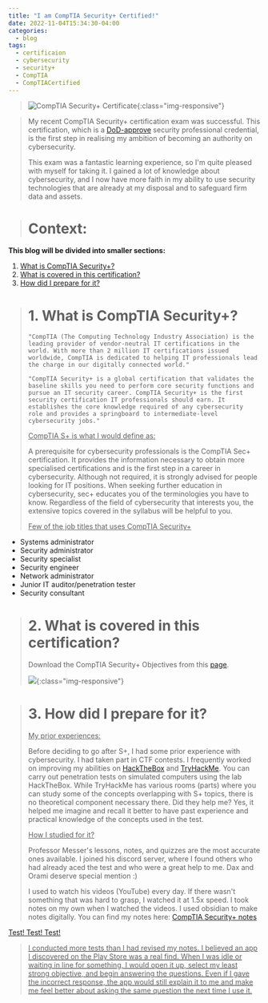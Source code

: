 ```yaml
---
title: "I am CompTIA Security+ Certified!"
date: 2022-11-04T15:34:30-04:00
categories:
  - blog
tags:
  - certificaion
  - cybersecurity
  - security+
  - CompTIA
  - CompTIACertified
---
```


>![CompTIA Security+ Certificate](https://i.imgur.com/3Yki161.png){:class="img-responsive"}

> My recent CompTIA Security+ certification exam was successful. This certification, which is a [DoD-approve](https://public.cyber.mil/cw/cwmp/dod-approved-8570-baseline-certifications/) security professional credential, is the first step in realising my ambition of becoming an authority on cybersecurity.
>
> This exam was a fantastic learning experience, so I'm quite pleased with myself for taking it. I gained a lot of knowledge about cybersecurity, and I now have more faith in my ability to use security technologies that are already at my disposal and to safeguard firm data and assets.

># Context:
**This blog will be divided into smaller sections:**
1. [What is CompTIA Security+?](https://aryan7tiwary.github.io/blog/I-passed-sec+/#1-what-is-comptia-security)
2. [What is covered in this certification?](https://aryan7tiwary.github.io/blog/I-passed-sec+/#2-what-is-covered-in-this-certification)
3. [How did I prepare for it?](http://aryan7tiwary.github.io/blog/I-passed-sec+/#3-how-did-i-prepare-for-it)

># 1. What is CompTIA Security+?
>
>`"CompTIA (The Computing Technology Industry Association) is the leading provider of vendor-neutral IT certifications in the world. With more than 2 million IT certifications issued worldwide, CompTIA is dedicated to helping IT professionals lead the charge in our digitally connected world."`
>
>`"CompTIA Security+ is a global certification that validates the baseline skills you need to perform core security functions and pursue an IT security career. CompTIA Security+ is the first security certification IT professionals should earn. It establishes the core knowledge required of any cybersecurity role and provides a springboard to intermediate-level cybersecurity jobs."`
>
><u>CompTIA S+ is what I would define as:</u>
>
> A prerequisite for cybersecurity professionals is the CompTIA Sec+ certification. It provides the information necessary to obtain more specialised certifications and is the first step in a career in cybersecurity. Although not required, it is strongly advised for people looking for IT positions. When seeking further education in cybersecurity, sec+ educates you of the terminologies you have to know. Regardless of the field of cybersecurity that interests you, the extensive topics covered in the syllabus will be helpful to you.
>
> <u>Few of the job titles that uses CompTIA Security+</u>
- Systems administrator
- Security administrator
- Security specialist
- Security engineer
- Network administrator
- Junior IT auditor/penetration tester
- Security consultant

># 2. What is covered in this certification?
>
> Download the CompTIA Security+ Objectives from this [page](https://comptiacdn.azureedge.net/webcontent/docs/default-source/exam-objectives/comptia-security-sy0-601-exam-objectives-(2-0).pdf).
>
>![](https://i.imgur.com/sie9Kpn.png){:class="img-responsive"}

># 3. How did I prepare for it?
>
><u>My prior experiences:</u>
>
>Before deciding to go after S+, I had some prior experience with cybersecurity. I had taken part in CTF contests. I frequently worked on improving my abilities on [HackTheBox](https://www.hackthebox.com/) and [TryHackMe](https://tryhackme.com/). You can carry out penetration tests on simulated computers using the lab HackTheBox. While TryHackMe has various rooms (parts) where you can study some of the concepts overlapping with S+ topics, there is no theoretical component necessary there. Did they help me? Yes, it helped me imagine and recall it better to have past experience and practical knowledge of the concepts used in the test.
>
>
><u>How I studied for it?</u>
>
>Professor Messer's lessons, notes, and quizzes are the most accurate ones available. I joined his discord server, where I found others who had already aced the test and who were a great help to me. Dax and Orami deserve special mention :)
>
>
>I used to watch his videos (YouTube) every day. If there wasn't something that was hard to grasp, I watched it at 1.5x speed. I took notes on my own when I watched the videos. I used obsidian to make notes digitally.
You can find my notes here: [CompTIA Security+ notes](https://aryan7tiwary.gitbook.io/comptia-security+/)
>
>
<u>Test! Test! Test!
>
>I conducted more tests than I had revised my notes. I believed an app I discovered on the Play Store was a real find. When I was idle or waiting in line for something, I would open it up, select my least strong objective, and begin answering the questions. Even if I gave the incorrect response, the app would still explain it to me and make me feel better about asking the same question the next time I use it.
